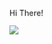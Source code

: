 Hi There!

![](https://visitcount.itsvg.in/api?id=pinmonyvicheaa&label=Profile%20Views&color=11&icon=0&pretty=false)
